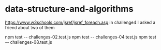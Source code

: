 # data-structure-and-algorithms
https://www.w3schools.com/jsref/jsref_foreach.asp
in challenge4 I asked a friend about two of them

npm test -- challenges-02.test.js
npm test -- challenges-04.test.js
npm test -- challenges-08.test.js
